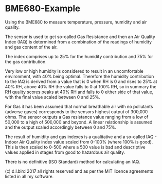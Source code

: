 # BME680-Example

Using the BME680 to measure temperature, pressure, humidity and air quality.

The sensor is used to get so-called Gas Resistance and then an Air Quality Index (IAQ) is determined from a combination of the readings of humidity and gas content of the air.

The index comprises up to 25% for the humidity contribution and 75% for the gas contribution.

Very low or high humidity is considered to result in an uncomfortable environment, with 40% being optimal. Therefore the humidity contribution to the IAQ is derived from a value that is 0 when RH is 0 and rises to 25% at 40% RH, above 40% RH the value falls to 0 at 100% RH, so in summary the RH quality scores peaks at 40% RH and falls to 0 either side of that value, with the final value scaled between 0 and 25%.

For Gas it has been assumed that normal breathable air with no pollutants (adverse gases) corresponds to the sensors highest output of 300,000 ohms. The sensor outputs a Gas resistance value ranging from a low of 50,000 to a high of 500,000 and beyond. A linear relationship is assumed and the output scaled accordingly between 0 and 75%.

The result of humidity and gas indexes is a qualitative and a so-called IAQ - Indoor Air Quality index value scaled from 0-100% (where 100% is good). This is then scaled to 0-500 where a 500 value is bad and descriptive values applied in stages from good to hazardous air quality.

There is no definitive (ISO Standard) method for calculating an IAQ.

(c) d.l.bird 2017 all rights reserved and as per the MIT licence agreements listed in all my software.
